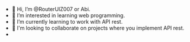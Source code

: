 - 👋 Hi, I’m @RouterUIZ007 or Abi.
- 👀 I’m interested in learning web programming.
- 🌱 I’m currently learning to work with API rest.
- 💞️ I'm looking to collaborate on projects where you implement API rest.
- 

